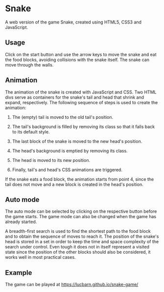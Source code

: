 # Snake

A web version of the game Snake, created using HTML5, CSS3 and JavaScript.

## Usage
Click on the start button and use the arrow keys to move the snake and eat the food
blocks, avoiding collisions with the snake itself. The snake can move through the walls.

## Animation
The animation of the snake is created with JavaScript and CSS. Two HTML
divs serve as containers for the snake's tail and head that shrink and expand,
respectively. The following sequence of steps is used to create the animation:

1) The (empty) tail is moved to the old tail's position.

2) The tail's background is filled by removing its class so that it falls back
to its default style.

3) The last block of the snake is moved to the new head's position.

4) The head's background is emptied by removing its class.

5) The head is moved to its new position.

6) Finally, tail's and head's CSS animations are triggered.

If the snake eats a food block, the animation starts from point 4, since the tail
does not move and a new block is created in the head's position.

## Auto mode

The auto mode can be selected by clicking on the respective button before the game starts. The game mode can also be changed when the game has already started.

A breadth-first search is used to find the shortest path to the food block and to obtain the sequence of moves to reach it. The position of the snake's head is stored in a set in order to keep the time and space complexity of the search under control. Even tough it  does not in itself represent a visited state since the position of the other blocks should also be considered, it works well in most practical cases.

## Example

The game can be played at https://lucbarn.github.io/snake-game/
